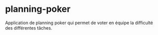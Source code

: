 # planning-poker
Application de planning poker qui permet de voter en équipe la difficulté des différentes tâches.
